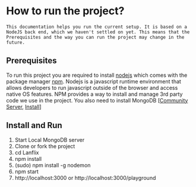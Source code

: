 # How to run the project?
```
This documentation helps you run the current setup. It is based on a NodeJS back end, which we haven't settled on yet. This means that the Prerequisites and the way you can run the project may change in the future.
```

## Prerequisites 
To run this project you are required to install [nodejs](https://nodejs.org/en/) which comes with the package manager [npm](https://www.npmjs.com/). Nodejs is a javascript runtime environment that allows developers to run javascript outside of the browser and access native OS features. NPM provides a way to install and manage 3rd party code we use in the project. You also need to install MongoDB \[[Community Server](https://www.mongodb.com/download-center?ct=false#community), [Install](https://docs.mongodb.com/manual/administration/install-community/)\]

## Install and Run
1. Start Local MongoDB server
1. Clone or fork the project
2. cd Lanflix
3. npm install
4. (sudo) npm install -g nodemon
5. npm start
6. http://localhost:3000 or http://localhost:3000/playground

